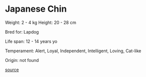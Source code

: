 # Japanese Chin

Weight: 2 - 4 kg
Height: 20 - 28 cm

Bred for: Lapdog

Life span: 12 - 14 years yo

Temperament: Alert, Loyal, Independent, Intelligent, Loving, Cat-like

Origin: not found

[source](https://api.thedogapi.com/v1/breeds/140)
